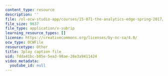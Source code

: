 ```yaml
---
content_type: resource
description: ''
file: /ol-ocw-studio-app/courses/15-071-the-analytics-edge-spring-2017/7dda41bcb05e5ea398ae28e3a9411424_gE1wRDQMR8E.vtt
file_size: 9637
file_type: application/x-subrip
learning_resource_types: []
license: https://creativecommons.org/licenses/by-nc-sa/4.0/
ocw_type: OCWFile
resourcetype: Other
title: 3play caption file
uid: 7dda41bc-b05e-5ea3-98ae-28e3a9411424
video_metadata:
  youtube_id: null
---
```

